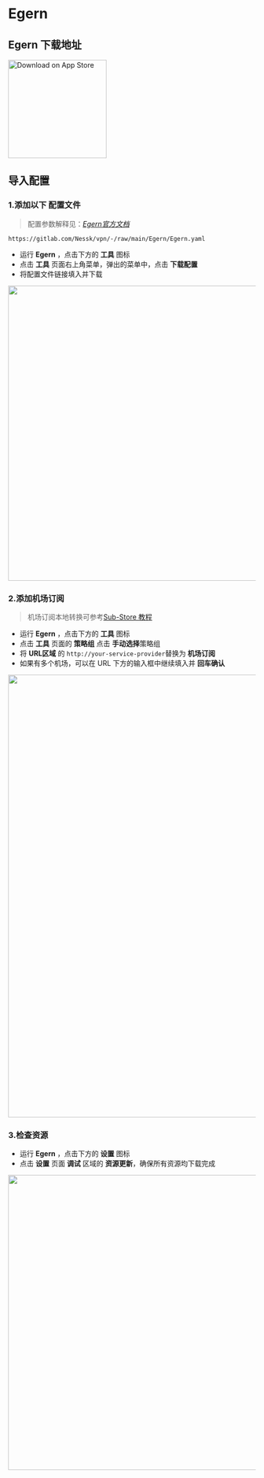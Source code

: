 # Egern

## Egern 下载地址

<a href="https://apps.apple.com/us/app/egern/id1616105820"><img width="200px" alt="Download on App Store" src="https://logos-download.com/wp-content/uploads/2016/06/Download_on_the_App_Store_logo.png"/></a> 

## 导入配置

### 1.添加以下 **配置文件** 

> 配置参数解释见：_[Egern官方文档](https://book.egernapp.com)_

```
https://gitlab.com/Nessk/vpn/-/raw/main/Egern/Egern.yaml
```

* 运行 **Egern** ，点击下方的 **工具** 图标
* 点击 **工具** 页面右上角菜单，弹出的菜单中，点击 **下载配置**
* 将配置文件链接填入并下载

<img src="https://gitlab.com/Nessk/vpn/-/raw/main/blog/docs/egern/Photo/1.webp" width="600">

### 2.添加机场订阅

> 机场订阅本地转换可参考[Sub-Store 教程](https://getupnote.com/share/notes/8SiMnOcwXxZ3xEtK4k2v9Gr3pv32/7522F394-6D73-414E-BE04-1455EDB15B9F)

* 运行 **Egern** ，点击下方的 **工具** 图标
* 点击 **工具** 页面的 **策略组** 点击 **手动选择**策略组
* 将 **URL区域** 的 `http://your-service-provider`替换为 **机场订阅**
* 如果有多个机场，可以在 URL 下方的输入框中继续填入并 <b>回车确认</b> 

<img src="https://gitlab.com/Nessk/vpn/-/raw/main/blog/docs/egern/Photo/2.webp" width="900">

### 3.检查资源

* 运行 **Egern** ，点击下方的 **设置** 图标
* 点击 **设置** 页面 **调试** 区域的 **资源更新**，确保所有资源均下载完成

<img src="https://gitlab.com/Nessk/vpn/-/raw/main/blog/docs/egern/Photo/3.webp" width="600">
